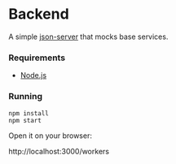 # Backend

A simple [json-server][1] that mocks base services.

### Requirements

* [Node.js][2]

### Running

```shell
npm install
npm start
```
Open it on your browser:

http://localhost:3000/workers

[1]:https://www.npmjs.com/package/json-server
[2]:https://nodejs.org/en/


